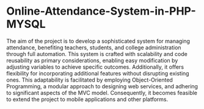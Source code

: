 # Online-Attendance-System-in-PHP-MYSQL 
The aim of the project is to develop a sophisticated system for managing attendance, benefiting teachers, students, and college administration through full automation. 
This system is crafted with scalability and code reusability as primary considerations, enabling easy modification by adjusting variables to achieve specific outcomes.
Additionally, it offers flexibility for incorporating additional features without disrupting existing ones. 
This adaptability is facilitated by employing Object-Oriented Programming, a modular approach to designing web services, and adhering to significant aspects of the MVC model.
Consequently, it becomes feasible to extend the project to mobile applications and other platforms.

